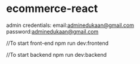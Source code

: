 # ecommerce-react
admin credentials:
  email:adminedukaan@gmail.com
  password:adminedukaan@gmail.com

//To start front-end
npm run dev:frontend 

//To start backend
npm run dev:backend
